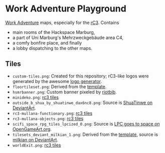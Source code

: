 # Work Adventure Playground

[Work Adventure][workadventure] maps, especially for the [rC3][rc3-howto]. Contains

- main rooms of the Hackspace Marburg,
- a part of Uni Marburg's Mehrzweckgebäude area C4,
- a comfy bonfire place, and finally
- a lobby dispatching to the other maps.


## Tiles

- `custom-tiles.png`: Created for this repository; rC3-like logos were generated by the awesome [logo generator][logogenerator].
- `floortileset.png`: Derived from the [template][workadventure-template].
- `hsmrbanner.png`: Custom banner pixeled by [riotbib](https://github.com/riotbib).
- `minideko.png`: [rc3 tiles][rc3-tiles]
- `outside_b_shua_by_shuatinwe_dax6nc8.png`: Source is [ShuaTinwe on DeviantArt](https://www.deviantart.com/shuatinwe/art/Outside-B-Shua-660399272).
- `rc3-mullana-functionary.png`: [rc3 tiles][rc3-tiles]
- `rc3-mullana-objects.png`: [rc3 tiles][rc3-tiles]
- `scifi_space_rpg_tiles_lpcized_0.png`: Source is [LPC goes to space on OpenGameArt.org](https://opengameart.org/content/lpc-goes-to-space).
- `tilesets_deviant_milkian_1.png`: Derived from the [template][workadventure-template], source is [milkian on DeviantArt](https://www.deviantart.com/milkian/art/Tilesets-FSM-RM2K3-para-VX-Ace-Set-Escritorio-651542743).
- `worldExit.png`: [rc3 tiles][rc3-tiles]


[logogenerator]: https://logogenerator.rc3.world/
[rc3-howto]: https://howto.rc3.world/maps.html
[rc3-tiles]: https://tiles.rc3.world/
[workadventure-template]: https://github.com/thecodingmachine/workadventure-map-starter-kit
[workadventure]: https://workadventu.re/
